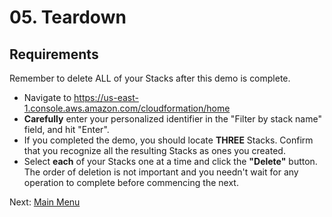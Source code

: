 # 05. Teardown

## Requirements

Remember to delete ALL of your Stacks after this demo is complete.

- Navigate to https://us-east-1.console.aws.amazon.com/cloudformation/home
- **Carefully** enter your personalized identifier in the "Filter by stack name" field, and hit "Enter".
- If you completed the demo, you should locate **THREE** Stacks.
  Confirm that you recognize all the resulting Stacks as ones you created.
- Select **each** of your Stacks one at a time and click the **"Delete"** button.
  The order of deletion is not important and you needn't wait for any operation to complete before commencing the next.

Next: [Main Menu](../README.md)